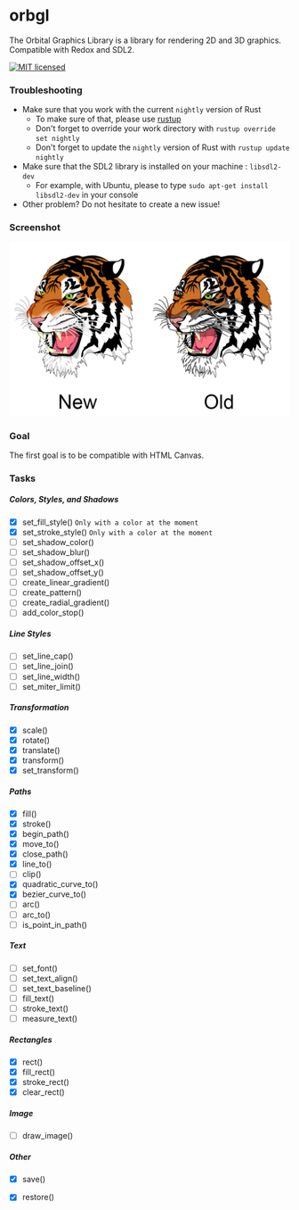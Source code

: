 # orbgl
The Orbital Graphics Library is a library for rendering 2D and 3D graphics. Compatible with Redox and SDL2.

[![MIT licensed](https://img.shields.io/badge/license-MIT-blue.svg)](./LICENSE)

### Troubleshooting

* Make sure that you work with the current ```nightly``` version of Rust
  * To make sure of that, please use [rustup](https://github.com/rust-lang-nursery/rustup.rs)
  * Don't forget to override your work directory with ```rustup override set nightly```
  * Don't forget to update the ```nightly``` version of Rust with ```rustup update nightly```
* Make sure that the SDL2 library is installed on your machine : ```libsdl2-dev```
  * For example, with Ubuntu, please to type ```sudo apt-get install libsdl2-dev``` in your console
* Other problem? Do not hesitate to create a new issue!

### Screenshot

![](screenshots/complex.png)

### Goal
The first goal is to be compatible with HTML Canvas.

### Tasks

##### Colors, Styles, and Shadows
- [x] set_fill_style()  ```Only with a color at the moment```
- [x] set_stroke_style()    ```Only with a color at the moment```
- [ ] set_shadow_color()
- [ ] set_shadow_blur()
- [ ] set_shadow_offset_x()
- [ ] set_shadow_offset_y()
- [ ] create_linear_gradient()
- [ ] create_pattern()
- [ ] create_radial_gradient()
- [ ] add_color_stop()

##### Line Styles
- [ ] set_line_cap()
- [ ] set_line_join()
- [ ] set_line_width()
- [ ] set_miter_limit()

##### Transformation
- [x] scale()
- [x] rotate()
- [x] translate()
- [x] transform()
- [x] set_transform()

##### Paths
- [x] fill()
- [x] stroke()
- [x] begin_path()
- [x] move_to()
- [x] close_path()
- [x] line_to()
- [ ] clip()
- [x] quadratic_curve_to()
- [x] bezier_curve_to()
- [ ] arc()
- [ ] arc_to()
- [ ] is_point_in_path()

##### Text
- [ ] set_font()
- [ ] set_text_align()
- [ ] set_text_baseline()
- [ ] fill_text()
- [ ] stroke_text()
- [ ] measure_text()

##### Rectangles
- [x] rect()
- [x] fill_rect()
- [x] stroke_rect()
- [x] clear_rect()

##### Image
- [ ] draw_image()

##### Other
- [x] save()
- [x] restore()



